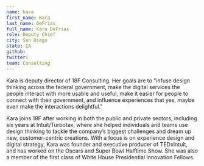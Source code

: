 ```yaml
---
name: kara
first_name: Kara
last_name: DeFrias
full_name: Kara DeFrias
role: Deputy Chief
city: San Diego
state: CA
github:
twitter:
team: Consulting
---
```


Kara is deputy director of 18F Consulting. Her goals are to "infuse design thinking across the federal government, make the digital services the people interact with more usable and useful, make it easier for people to connect with their government, and influence experiences that yes, maybe even make the interactions delightful."

Kara joins 18F after working in both the public and private sectors, including six years at Intuit/Turbotax, where she helped individuals and teams use design thinking to tackle the company’s biggest challenges and dream up new, customer-centric creations. With a focus is on experience design and digital strategy, Kara was founder and executive producer of TEDxIntuit, and has worked on the Oscars and Super Bowl Halftime Show. She was also a member of the first class of White House Presidential Innovation Fellows.
